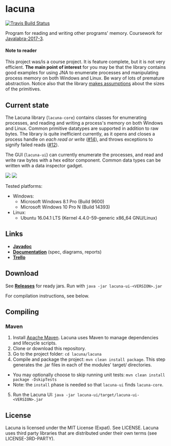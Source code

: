 # lacuna

[![Travis Build Status](https://travis-ci.org/cxcorp/lacuna.svg?branch=master&updatecachepls=2)](https://travis-ci.org/cxcorp/lacuna)

Program for reading and writing other programs' memory.
Coursework for [Javalabra-2017-3](https://github.com/javaLabra/Javalabra2017-3).

#### Note to reader
This project was/is a course project. It is feature complete, but it is not very efficient. **The main point of interest** for you may be that the library contains good examples for using JNA to enumerate processes and manipulating process memory on both Windows and Linux. Be wary of lots of premature abstraction. Notice also that the library [makes assumptions](https://github.com/cxcorp/lacuna/blob/master/lacuna/lacuna-core/src/main/java/cx/corp/lacuna/core/TypeSize.java) about the sizes of the primitives.

## Current state
The Lacuna library (`lacuna-core`) contains classes for enumerating processes, and reading and writing a process's memory on both Windows and Linux. Common primitive datatypes are supported in addition to raw bytes. The library is quite inefficient currently, as it opens and closes a process handle on _each read or write_ ([#14](https://github.com/cxcorp/lacuna/issues/14)), and throws exceptions to signify failed reads ([#12](https://github.com/cxcorp/lacuna/issues/12)).

The GUI (`lacuna-ui`) can currently enumerate the processes, and read and write raw bytes with a hex editor component. Common data types can be written with a data inspector gadget.

![](http://i.imgur.com/7nx3zf8.png)
![](http://i.imgur.com/ESrx0Us.png)

Tested platforms:
* Windows:
  - Microsoft Windows 8.1 Pro (Build 9600)
  - Microsoft Windows 10 Pro N (Build 14393)
* Linux:
  - Ubuntu 16.04.1 LTS (Kernel 4.4.0-59-generic x86_64 GNU/Linux)
  
## Links
* [**Javadoc**](https://htmlpreview.github.io/?https://github.com/cxcorp/lacuna/blob/master/javadoc/index.html)
* [**Documentation**](https://github.com/cxcorp/lacuna/tree/master/dokumentaatio) (spec, diagrams, reports)
* [**Trello**](https://trello.com/b/KGL8icHx/lacuna)

## Download
See [**Releases**](https://github.com/cxcorp/lacuna/releases) for ready jars. Run with `java -jar lacuna-ui-<VERSION>.jar`

For compilation instructions, see below.

## Compiling
### Maven
1. Install [Apache Maven](https://maven.apache.org/install.html). Lacuna uses Maven to manage dependencies and lifecycle scripts.
2. Clone or download this repository.
3. Go to the project folder: `cd lacuna/lacuna`
4. Compile and package the project: `mvn clean install package`. This step generates the .jar files in each of the modules' target/ directories.
  - You may optionally choose to skip running unit tests: `mvn clean install package -DskipTests`
  - Note: the `install` phase is needed so that `lacuna-ui` finds `lacuna-core`.
5. Run the Lacuna UI: `java -jar lacuna-ui/target/lacuna-ui-<VERSION>.jar`

## License
Lacuna is licensed under the MIT License (Expat). See LICENSE.
Lacuna uses third party libraries that are distributed under their own terms (see LICENSE-3RD-PARTY).
